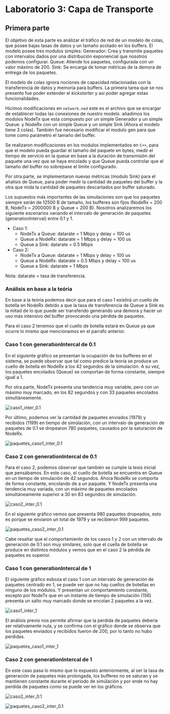 # Laboratorio 3: Capa de Transporte

## Primera parte

El objetivo de esta parte es análizar el tráfico de red de un modelo de colas, que posee bajas tasas de datos y un tamaño acotado en los buffers. El modelo posee tres modulos simples:
Generador: Crea y transmite paquetes con intervalos dados por una distribución exponencial que nosotros podemos configurar.
Queue: Atiende los paquetes, configurada con un valor máximo de 200.
Sink: Se encarga de tomar métricas de la demora de entrega de los paquetes.

El modelo de colas ignora nociones de capacidad relacionadas con la transferencia de datos y memoria para buffers. La primera tarea que se nos presento fue poder extender el *kickstarter* y asi poder agregar estas funcionalidades.

Hicimos modificaciones en `network.ned` este es el archivo que se encargar de establecer todas las conexiones de nuestro modelo. añadimos los modulos NodeTx que esta compuesto por un simple Generador y un simple Queue. y NodeRx con un simple Queue y un simple Sink (Ahora el modelo tiene 3 colas). También fue necesario modificar el modulo gen para que tome como parámetro el tamaño del buffer.

Se realizaron modificaciones en los modulos implementados en `C++`, para que el modelo pueda guardar el tamaño del paquete en bytes, medir el tiempo de servicio en la queue en base a la duración de transmisión del paquete una vez que se haya encolado y que Queue pueda controlar que el tamaño del buffer no sobrepase el límite configurado. 

Por otra parte, se implementaron nuevas métricas (modulo Sink) para el añalisis de Queue, para poder medir la cantidad de paquetes del buffer y la otra que mida la cantidad de paquetes descartados por buffer saturado.

Los supuestos más importantes de las simulaciones son que los paquetes siempre serán de 12500 B de tamaño, los bufferes son fijos (NodeRx = 200 B, NodeTx = 2000000 B y Queue = 200 B). Nosotros analizaremos los siguiente escenarios variando el intervalo de generación de paquetes (generationInterval) entre 0.1 y 1.

- Caso 1:
    - NodeTx a Queue: datarate = 1 Mbps y delay = 100 us
    - Queue a NodeRx: datarate = 1 Mbps y delay = 100 us
    - Queue a Sink: datarate = 0.5 Mbps
- Caso 2:
    - NodeTx a Queue: datarate = 1 Mbps y delay = 100 us
    - Queue a NodeRx: datarate = 0.5 Mbps y delay = 100 us
    - Queue a Sink: datarate = 1 Mbps

Nota: datarate = tasa de transferencia.

### Análisis en base a la teória

En base a la teória podemos decir que para el caso 1 existirá un cuello de botella en NodeRx debido a que la tasa de transferencia de Queue a Sink es la mitad de lo que puede ser transferido generando una demora y hacer un uso más intensivo del buffer provocando una pérdida de paquetes.

Para el caso 2 tenemos que el cuello de botella estará en Queue ya que ocurre lo mismo que mencionamos en el parrafo anterior.

### Caso 1 con generationIntercal de 0.1

En el siguiente gráfico se presentan la ocupación de los bufferes en el sistema, se puede observar que tal como predice la teoría se produce un cuello de botella en NodeRx a los 42 segundos de la simulación. A su vez, los paquetes encolados (Queue) se comportan de forma constante, siempre igual a 1.

Por otra parte, NodeTx presenta una tendencia muy variable, pero con un máximo muy marcado, en los 82 segundos y con 33 paquetes encolados simultáneamente.

![caso1_inter_0.1](lab3-kickstarter/plots/caso1_generationInterval_0_1/Figure_1.png)

Por último, podemos ver la cantidad de paquetes enviados (1979) y recibidos (1199) en tiempo de simúlación, con un intervalo de generación de paquetes de 0.1 se dropearon 780 paquetes, causados por la saturación de NodeRx.

![paquetes_caso1_inter_0.1](lab3-kickstarter/plots/caso1_generationInterval_0_1/Figure_2.png)

### Caso 2 con generationIntercal de 0.1

Para el caso 2, podemos observar que también se cumple la tesis inicial que pensábamos. En este caso, el cuello de botella se encuentra en Queue en un tiempo de simulación de 42 segundos. Ahora NodeRx se comporta de forma constante, encolando de a un paquete. Y NodeTx presenta una tendencia muy variada, con un máximo de paquetes encolados simultáneamente superior a 30 en 83 segundos de simulación.

![caso2_inter_0.1](lab3-kickstarter/plots/caso2_generationInterval_0_1/Figure_1.png)

En el siguiente gráfico vemos que presenta 980 paquetes dropeados, esto es porque se enviaron un total de 1979 y se recibieron 999 paquetes.

![paquetes_caso2_inter_0.1](lab3-kickstarter/plots/caso2_generationInterval_0_1/Figure_2.png)

Cabe resaltar que el comportamiento de los casos 1 y 2 con un intervalo de generación de 0.1 son muy similares, solo que el cuella de botella se produce en distintos módulos y vemos que en el caso 2 la pérdida de paquetes es superior.

### Caso 1 con generationIntercal de 1

El siguiente gráfico esboza el caso 1 con un intervalo de generación de paquetes centrado en 1, se puede ver que no hay cuellos de botellas en ninguno de los módulos. Y presentan un comportamiento constante, excepto por NodeTx que en un instante de tiempo de simulación (156) presenta un salto muy marcado donde se encolan 2 paquetes a la vez.

![caso1_inter_1](lab3-kickstarter/plots/caso1_generationInterval_1/Figure_1.png)

El análisis previo nos permite afirmar que la perdida de paquetes deberia ser relativamente nula, y se confirma con el gráfico donde se observa que los paquetes enviados y recibidos fueron de 200, por lo tanto no hubo perdidas.

![paquetes_caso1_inter_1](lab3-kickstarter/plots/caso1_generationInterval_1/Figure_2.png)

### Caso 2 con generationIntercal de 1

En este caso pasa lo mismo que lo expuesto anteriormente, al ser la tasa de generación de paquetes más prolongada, los bufferes no se saturan y se mantienen constante durante el periodo de simúlación y por ende no hay perdida de paquetes como se puede ver en los gráficos.

![caso2_inter_0.1](lab3-kickstarter/plots/caso2_generationInterval_1/Figure_1.png)

![paquetes_caso2_inter_0.1](lab3-kickstarter/plots/caso2_generationInterval_1/Figure_2.png)